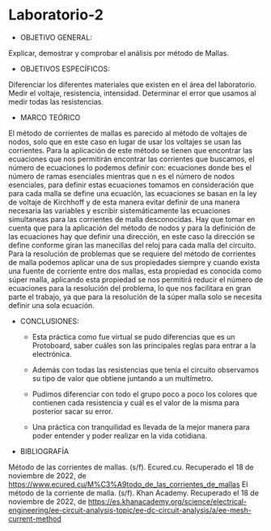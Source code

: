 # Laboratorio-2
* OBJETIVO GENERAL:

Explicar, demostrar y comprobar el análisis por método de Mallas. 

* OBJETIVOS ESPECÍFICOS:

Diferenciar los diferentes materiales que existen en el área del laboratorio. 
Medir el voltaje, resistencia, intensidad. 
Determinar el error que usamos al medir todas las resistencias.

* MARCO TEÓRICO

El método de corrientes de mallas es parecido al método de voltajes de nodos, solo que en este caso en lugar de usar los voltajes se usan las corrientes. Para la aplicación de este método se tienen que encontrar las ecuaciones que nos permitirán encontrar las corrientes que buscamos, el número de ecuaciones lo podemos definir con:  ecuaciones donde bes el número de ramas esenciales mientras que n es el número de nodos esenciales, para definir estas ecuaciones tomamos en consideración que para cada malla se define una ecuación, las ecuaciones se basan en la ley de voltaje de Kirchhoff y de esta manera evitar definir de una manera necesaria las variables y escribir sistemáticamente las ecuaciones simultaneas para las corrientes de malla desconocidas.
Hay que tomar en cuenta que para la aplicación del método de nodos y para la definición de las ecuaciones hay que definir una dirección, en este caso la dirección se define conforme giran las manecillas del reloj para cada malla del circuito.
Para la resolución de problemas que se requiere del método de corrientes de malla podemos aplicar una de sus propiedades siempre y cuando exista una fuente de corriente entre dos mallas, esta propiedad es conocida como súper malla, aplicando esta propiedad se nos permitirá reducir el número de ecuaciones para la resolución del problema, lo que nos facilitara en gran parte el trabajo, ya que para la resolución de la súper malla solo se necesita definir una sola ecuación.

* CONCLUSIONES:

	- Esta práctica como fue virtual se pudo diferencias que es un Protoboard, saber cuáles son las principales reglas para entrar a la electrónica.

  - Además con todas las resistencias que tenía el circuito observamos su tipo de valor que obtiene juntando a un multímetro. 

  - Pudimos diferenciar con todo el grupo poco a poco los colores que contienen cada resistencia y cuál es el valor de la misma para posterior sacar su error. 

  - Una práctica con tranquilidad es llevada de la mejor manera para poder entender y poder realizar en la vida cotidiana.

* BIBLIOGRAFÍA

Método de las corrientes de mallas. (s/f). Ecured.cu. Recuperado el 18 de noviembre de 2022, de https://www.ecured.cu/M%C3%A9todo_de_las_corrientes_de_mallas
El método de la corriente de malla. (s/f). Khan Academy. Recuperado el 18 de noviembre de 2022, de https://es.khanacademy.org/science/electrical-engineering/ee-circuit-analysis-topic/ee-dc-circuit-analysis/a/ee-mesh-current-method
